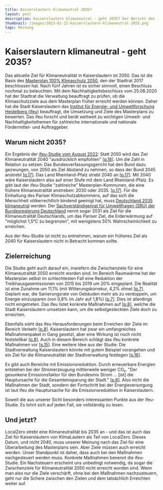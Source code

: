 ```yaml
---
title: Kaiserslautern klimaneutral 2035?
layout: post
description: Kaiserslautern klimaneutral - geht 2035? Der Bericht des ifeu gibt Antworten.
thumbnail: /images/2023-01-22-kaiserslautern-klimaneutral-2035.png
tags: Meinung
---
```


# Kaiserslautern klimaneutral - geht 2035?

Das aktuelle Ziel für Klimaneutralität in Kaiserslautern ist 2050. Das
ist die Basis des [Masterplan 100% Klimaschutz
2050](https://www.kaiserslautern.de/sozial_leben_wohnen/umwelt/klimaschutz/konzepte/masterplan/index.html.de),
den der Stadtrat 2017 beschlossen hat. Nach fünf Jahren ist es sicher
sinnvoll, einen Beschluss nochmal zu beleuchten. Mit dem
Nachhaltigkeitsbeschluss vom 25.08.2020 hat der Stadtrat die
Verwaltung beauftragt zu prüfen, ob die Klimaschutzziele aus dem
Masterplan früher erreicht werden können. Daher hat die Stadt
Kaiserslautern das [Institut für Energie- und Umweltforschung
Heidelberg (ifeu)](https://www.ifeu.de/) beauftragt, die Umsetzung und
Ziele des Masterplans zu bewerten. Das ifeu forscht und berät weltweit
zu wichtigen Umwelt- und Nachhaltigkeitsthemen für zahlreiche
internationale und nationale Fördermittel- und Auftraggeber.

## Warum nicht 2035?

Ein Ergebnis der [ifeu-Studie vom August
2022](https://ris.kaiserslautern.de/buergerinfo/getfile.asp?id=90049&type=do):
Statt 2050 wird das Ziel Klimaneutralität 2040 "ausdrücklich
empfohlen"
[[p.18]](https://ris.kaiserslautern.de/buergerinfo/getfile.asp?id=90049&type=do). Um
die Zahl in Relation zu setzen: Das Bundesverfassungsgericht hat den
Bund dazu gezwungen, von 2050 als Ziel Abstand zu nehmen, so dass der
Bund 2045 anstrebt
[[p.17]](https://ris.kaiserslautern.de/buergerinfo/getfile.asp?id=90049&type=do). Das
Land Rheinland-Pfalz strebt 2040 an
[[p.17]](https://ris.kaiserslautern.de/buergerinfo/getfile.asp?id=90049&type=do). Mit
2040 wäre Kaiserslautern also auf einer Stufe mit dem Land
Rheinland-Pfalz. Es gibt laut der ifeu-Studie “zahlreiche”
Masterplan-Kommunen, die eine frühere Klimaneutralität anstreben: 2030
oder 2035. [[p.17]](https://ris.kaiserslautern.de/buergerinfo/getfile.asp?id=90049&type=do). Für
die Einhaltung des Pariser Klimaschutzabkommens, auf das sich die
Menschheit völkerrechtlich bindend geeinigt hat, muss [Deutschland
2035 klimaneutral](https://germanzero.de/warum-wir-handeln-muessen)
werden. Der [Sachverständigenrat für Umweltfragen (SRU) der
Bundesregierung
Deutschland](https://www.umweltrat.de/SharedDocs/Pressemitteilungen/DE/2020_2024/2022_06_fragen_und_antworten_zum_co2_budget.html
) nennt sogar 2031 als Ziel für die Klimaneutralität Deutschlands, um
das Pariser Ziel, die Erderwärmung auf "möglichst 1,5°C zu begrenzen",
mit wenigstens 50% Wahrscheinlichkeit zu erreichen.

Aus der ifeu-Studie ist nicht zu entnehmen, warum ein früheres Ziel
als 2040 für Kaiserslautern nicht in Betracht kommen sollte.


## Zielerreichung

Die Studie geht auch darauf ein, inwiefern die Zwischenziele für eine
Klimaneutralität 2050 erreicht worden sind. Im Bereich Raumwärme hat
der Masterplan selbst im schlechtesten Fall eine Reduktion der
Treibhausgasemissionen von 2015 bis 2019 um 20% eingeplant. Die
Realität ist eine Zunahme um 11,1% (mit Witterungskorrekur, 4,2% ohne)
[[p.7]](https://ris.kaiserslautern.de/buergerinfo/getfile.asp?id=90049&type=do). Geplant
war, die Sanierungsrate von Gebäuden mehr als zu verdoppeln, um
Energie einzusparen (von 0,8% im Jahr auf 1,8%)
[[p.7]](https://ris.kaiserslautern.de/buergerinfo/getfile.asp?id=90049&type=do). Dies
ist allerdings nicht eingetreten. Das ifeu listet konkrete Maßnahmen
auf
[[p.8]](https://ris.kaiserslautern.de/buergerinfo/getfile.asp?id=90049&type=do),
welche die Stadt Kaiserslautern umsetzen kann, um die selbstgesteckten
Ziele doch zu erreichen.

Ebenfalls sieht das ifeu Herausforderungen beim Erreichen der Ziele im
Bereich Verkehr
[[p.8]](https://ris.kaiserslautern.de/buergerinfo/getfile.asp?id=90049&type=do). Kaiserslautern
hat zwar ein umfangreiches Maßnahmenpaket in Gang gesetzt, aber eine
Wirkung ist noch nicht feststellbar
[[p.8]](https://ris.kaiserslautern.de/buergerinfo/getfile.asp?id=90049&type=do). Auch
in diesem Bereich schlägt das ifeu konkrete Maßnahmen vor
[[p.15]](https://ris.kaiserslautern.de/buergerinfo/getfile.asp?id=90049&type=do).
Eine weitere Idee aus der Studie: Die Stadtverwaltung Kaiserslautern
könnte mit gutem Beispiel vorangehen und ein Ziel für die
Klimaneutralität der Stadtverwaltung festlegen
[[p.16]](https://ris.kaiserslautern.de/buergerinfo/getfile.asp?id=90049&type=do).

Es gibt auch Bereiche mit Emissionsreduktion. Durch erneuerbare
Energien entstehen bei der Stromerzeugung mittlerweile weniger
CO₂. "Der gesunkene Emissionsfaktor für den Bundesmix Strom … [ist]
die Hauptursache für die Gesamteinsparung der Stadt."
[[p.6]](https://ris.kaiserslautern.de/buergerinfo/getfile.asp?id=90049&type=do). Also
nicht die Maßnahmen der Stadt, sondern der Fortschritt bei der
Energieversorgung ist laut ifeu die Hauptursache für die Emissionsreduktion in
Kaiserslautern.

Soweit die aus unserer Sicht besonders interessanten Punkte aus der
ifeu-Studie. Es lohnt sich auf jeden Fall, sie vollständig zu lesen. 


## Und jetzt?

LocalZero strebt eine Klimaneutralität bis 2035 an - und das ist auch
das Ziel für Kaiserslautern von KlimaLautern als Teil von
LocalZero. Dieses Datum, und nicht 2040, muss unserer Meinung nach das
Ziel für eine Überarbeitung des Masterplans sein. Aber Ziele müssen
auch erreicht werden. Unser Standpunkt ist daher, dass auch bei den
Maßnahmen nachgesteuert werden muss. Konkrete Maßnahmen benennt die
ifeu-Studie. Ein Nachsteuern erscheint uns unbedingt notwendig, da
sogar die Zwischenziele für Klimaneutralität 2050 nicht erreicht
worden sind. Wenn man also nur die Ziele verschärft, ohne bei den
Maßnahmen nachzusteuern, geht nur die Schere zwischen den Zielen und
dem tatsächlich Erreichten weiter auf.
